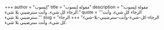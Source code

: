 +++
author = "إيسوب"
title = "مقولة إيسوب"
description = "مقولة إيسوب: الرجاء كل شيء، وأنت سترضيني بلا شيء."
quote = '''الرجاء كل شيء، وأنت سترضيني بلا شيء.''' 
slug = "الرجاء-كل-شيء-وأنت-سترضيني-بلا-شيء"
+++
الرجاء كل شيء، وأنت سترضيني بلا شيء.
